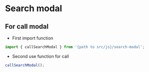 # Search modal

## For call modal

- First import function

```js
import { callSearchModal } from '{path to src/js}/search-modal';
```

- Second use function for call

```js
callSearchModal();
```
